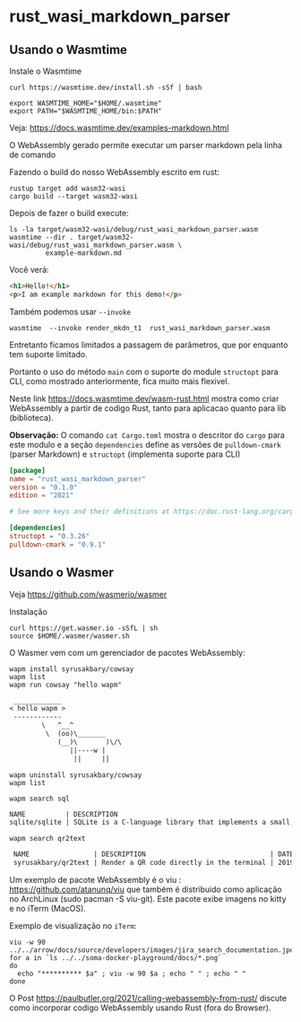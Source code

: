 # rust_wasi_markdown_parser

## Usando o Wasmtime

Instale o Wasmtime

```shell
curl https://wasmtime.dev/install.sh -sSf | bash

export WASMTIME_HOME="$HOME/.wasmtime"
export PATH="$WASMTIME_HOME/bin:$PATH"
```

Veja: https://docs.wasmtime.dev/examples-markdown.html

O WebAssembly gerado permite executar um parser markdown pela linha de comando

Fazendo o build do nosso WebAssembly escrito em rust:

```shell
rustup target add wasm32-wasi
cargo build --target wasm32-wasi
```

Depois de fazer o build execute:

```shell
ls -la target/wasm32-wasi/debug/rust_wasi_markdown_parser.wasm 
wasmtime --dir . target/wasm32-wasi/debug/rust_wasi_markdown_parser.wasm \
         example-markdown.md
```
Você verá:

```html
<h1>Hello!</h1>
<p>I am example markdown for this demo!</p>
```

Também podemos usar `--invoke`

```shell
wasmtime  --invoke render_mkdn_t1  rust_wasi_markdown_parser.wasm
```

Entretanto ficamos limitados a passagem de parâmetros, que por enquanto 
tem suporte limitado. 

Portanto o uso do método `main` com o suporte do module `structopt` para CLI, 
como mostrado anteriormente, fica muito mais flexivel.

Neste link https://docs.wasmtime.dev/wasm-rust.html mostra como criar 
WebAssembly a partir de codigo Rust, tanto para aplicacao quanto para lib (biblioteca).

**Observação:** O comando `cat Cargo.toml` mostra o descritor do `cargo` para este modulo e 
a seção `dependencies` define as versões de `pulldown-cmark` (parser Markdown) e 
`structopt` (implementa suporte para CLI)

```toml
[package]
name = "rust_wasi_markdown_parser"
version = "0.1.0"
edition = "2021"

# See more keys and their definitions at https://doc.rust-lang.org/cargo/reference/manifest.html

[dependencies]
structopt = "0.3.26"
pulldown-cmark = "0.9.1"
```

## Usando o Wasmer

Veja https://github.com/wasmerio/wasmer

Instalação

```shell
curl https://get.wasmer.io -sSfL | sh
source $HOME/.wasmer/wasmer.sh
```

O Wasmer vem com um gerenciador de pacotes WebAssembly:

```shell
wapm install syrusakbary/cowsay
wapm list
wapm run cowsay "hello wapm"
```

```txt
 ____________
< hello wapm >
 ------------
        \   ^__^
         \  (oo)\_______
            (__)\       )\/\
               ||----w |
                ||     ||
```

```shell
wapm uninstall syrusakbary/cowsay
wapm list
```

```shell
wapm search sql
```

```txt
NAME          | DESCRIPTION                                                                                                                        | DATE       | VERSION
sqlite/sqlite | SQLite is a C-language library that implements a small, fast, self-contained, high-reliability, full-featured, SQL database engine | 2019-10-22 | 0.2.2
```

```shell
wapm search qr2text
```

```txt
 NAME                | DESCRIPTION                               | DATE       | VERSION
 syrusakbary/qr2text | Render a QR code directly in the terminal | 2019-11-27 | 0.0.1
 ```

Um exemplo de pacote WebAssembly é o viu : https://github.com/atanunq/viu 
que também é distribuido como aplicação no ArchLinux (sudo pacman -S viu-git).
Este pacote exibe imagens no kitty e no iTerm (MacOS).

Exemplo de visualização no `iTerm`:

```shell
viu -w 90  ../../arrow/docs/source/developers/images/jira_search_documentation.jpeg
for a in `ls ../../soma-docker-playground/docs/*.png`
do
  echo "********** $a" ; viu -w 90 $a ; echo " " ; echo " " 
done
```

O Post https://paulbutler.org/2021/calling-webassembly-from-rust/ discute como 
incorporar codigo WebAssembly usando Rust (fora do Browser).
